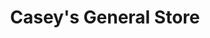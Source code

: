 ---
title: "Casey's General Store"
url: /jenks/caseys-general-store-west-main-street/
shop: convenience
---